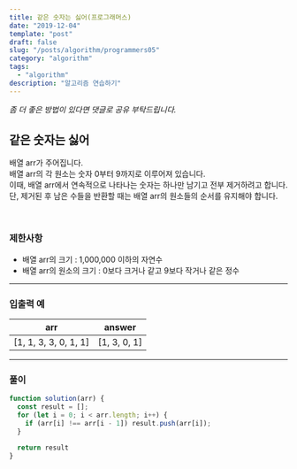 ```yaml
---
title: 같은 숫자는 싫어(프로그래머스)
date: "2019-12-04"
template: "post"
draft: false
slug: "/posts/algorithm/programmers05"
category: "algorithm"
tags:
  - "algorithm"
description: "알고리즘 연습하기"
---
```

<span class="notice">
  <em>좀 더 좋은 방법이 있다면 댓글로 공유 부탁드립니다.</em>
</span>

## 같은 숫자는 싫어
배열 arr가 주어집니다.<br>
배열 arr의 각 원소는 숫자 0부터 9까지로 이루어져 있습니다.<br>
이때, 배열 arr에서 연속적으로 나타나는 숫자는 하나만 남기고 전부 제거하려고 합니다.<br>
단, 제거된 후 남은 수들을 반환할 때는 배열 arr의 원소들의 순서를 유지해야 합니다.

<br>

### 제한사항
- 배열 arr의 크기 : 1,000,000 이하의 자연수
- 배열 arr의 원소의 크기 : 0보다 크거나 같고 9보다 작거나 같은 정수

<hr class="sub" />

### 입출력 예

<article class="board-tbl">

| arr                 | answer            |
| --------------------- | ----------------- |
| [1, 1, 3, 3, 0, 1, 1] | [1, 3, 0, 1] |

</article>

<hr class="sub" />

### 풀이

``` javascript
function solution(arr) {
  const result = [];
  for (let i = 0; i < arr.length; i++) {
    if (arr[i] !== arr[i - 1]) result.push(arr[i]);
  }

  return result
}
```

<br>
<br>
<br>
<br>
<br>